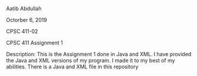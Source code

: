 Aatib Abdullah

Octorber 6, 2019

CPSC 411-02

CPSC 411 Assignment 1

Description: This is the Assignment 1 done in Java and XML. I have provided the Java and XML versions of my program. I made it to my best of my abilities. There is a Java and XML file in this repository

